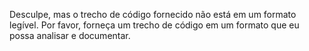 Desculpe, mas o trecho de código fornecido não está em um formato legível. Por favor, forneça um trecho de código em um formato que eu possa analisar e documentar.
